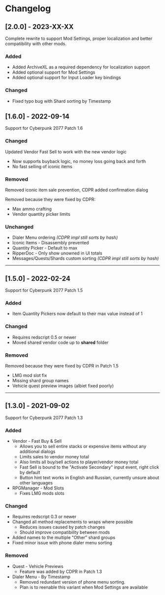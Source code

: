# Changelog

## [2.0.0] - 2023-XX-XX

Complete rewrite to support Mod Settings, proper localization and better
compatibility with other mods.

### Added

 - Added ArchiveXL as a required dependency for localization support
 - Added optional support for Mod Settings
 - Added optional support for Input Loader key bindings

### Changed

 - Fixed typo bug with Shard sorting by Timestamp

## [1.6.0] - 2022-09-14

Support for Cyberpunk 2077 Patch 1.6

### Changed

Updated Vendor Fast Sell to work with the new vendor logic
 - Now supports buyback logic, no money loss going back and forth
 - No fast selling of iconic items

### Removed

Removed iconic item sale prevention, CDPR added confirmation dialog

Removed because they were fixed by CDPR:
 - Max ammo crafting
 - Vendor quantity picker limits

### Unchanged

 - Dialer Menu ordering *(CDPR impl still sorts by hash)*
 - Iconic Items - Disassembly prevented
 - Quantity Picker - Default to max
 - RipperDoc - Only show unowned in UI totals
 - Messages/Quests/Shards custom sorting *(CDPR impl still sorts by hash)*

---

## [1.5.0] - 2022-02-24

Support for Cyberpunk 2077 Patch 1.5

### Added

 - Item Quantity Pickers now default to their max value instead of 1

### Changed

 - Requires redscript 0.5 or newer
 - Moved shared vendor code up to **shared** folder

### Removed

Removed because they were fixed by CDPR in Patch 1.5
 - LMG mod slot fix
 - Missing shard group names
 - Vehicle quest preview images (albiet fixed poorly)

---

## [1.3.0] - 2021-09-02

Support for Cyberpunk 2077 Patch 1.3

### Added

 - Vendor - Fast Buy & Sell
   - Allows you to sell entire stacks or expensive items without any additional dialogs
   - Limits sales to vendor money total
   - Also limits all buy/sell actions to player/vendor money total
   - Fast Sell is bound to the "Activate Secondary" input event, right click by default
   - Button hint text works in English and Russian, currently unsure about other languages
 - RPGManager - Mod Slots
   - Fixes LMG mods slots


### Changed

 - Requires redscript 0.3 or newer
 - Changed all method replacements to wraps where possible
   - Reduces issues caused by patch changes
   - Should improve compatibility between mods
 - Added names to the multiple "Other" shard groups
 - Fixed minor issue with phone dialer menu sorting

### Removed

 - Quest - Vehicle Previews
   - Feature was added by CDPR in Patch 1.3
 - Dialer Menu - By Timestamp
   - Removed redundant version of phone menu sorting.
   - Plan is to reenable this variant when Mod Settings are available
